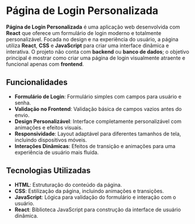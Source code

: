 # Página de Login Personalizada

**Página de Login Personalizada** é uma aplicação web desenvolvida com **React** que oferece um formulário de login moderno e totalmente personalizável. Focada no design e na experiência do usuário, a página utiliza **React**, **CSS** e **JavaScript** para criar uma interface dinâmica e interativa. O projeto não conta com **backend** ou **banco de dados**; o objetivo principal é mostrar como criar uma página de login visualmente atraente e funcional apenas com **frontend**.

## Funcionalidades

- **Formulário de Login**: Formulário simples com campos para usuário e senha.
- **Validação no Frontend**: Validação básica de campos vazios antes do envio.
- **Design Personalizável**: Interface completamente personalizável com animações e efeitos visuais.
- **Responsividade**: Layout adaptável para diferentes tamanhos de tela, incluindo dispositivos móveis.
- **Interações Dinâmicas**: Efeitos de transição e animações para uma experiência de usuário mais fluida.

## Tecnologias Utilizadas

- **HTML**: Estruturação do conteúdo da página.
- **CSS**: Estilização da página, incluindo animações e transições.
- **JavaScript**: Lógica para validação do formulário e interação com o usuário.
- **React**: Biblioteca JavaScript para construção da interface de usuário dinâmica.
